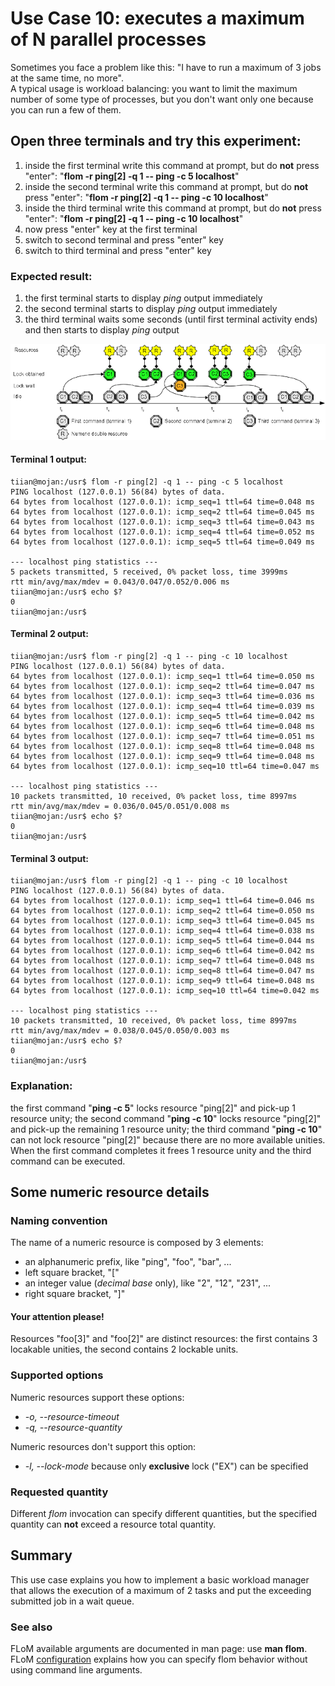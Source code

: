 # Use Case 10: executes a maximum of N parallel processes

Sometimes you face a problem like this: "I have to run a maximum of 3 jobs at the same time, no more".   
A typical usage is workload balancing: you want to limit the maximum number of some type of processes, but you don't want only one because you can run a few of them.

## Open three terminals and try this experiment:

1. inside the first terminal write this command at prompt, but do **not** press "enter": "**flom -r ping\[2\] -q 1 \-\- ping -c 5 localhost**"
2. inside the second terminal write this command at prompt, but do **not** press "enter": "**flom -r ping\[2\] -q 1 \-\- ping -c 10 localhost**"
3. inside the third terminal write this command at prompt, but do **not** press "enter": "**flom -r ping\[2\] -q 1 \-\- ping -c 10 localhost**"
4. now press "enter" key at the first terminal
5. switch to second terminal and press "enter" key
6. switch to third terminal and press "enter" key

### Expected result:

1. the first terminal starts to display *ping* output immediately
2. the second terminal starts to display *ping* output immediately
3. the third terminal waits some seconds (until first terminal activity ends) and then starts to display *ping* output

![](use_case_10_640x195.png)

#### Terminal 1 output:

    tiian@mojan:/usr$ flom -r ping[2] -q 1 -- ping -c 5 localhost
    PING localhost (127.0.0.1) 56(84) bytes of data.
    64 bytes from localhost (127.0.0.1): icmp_seq=1 ttl=64 time=0.048 ms
    64 bytes from localhost (127.0.0.1): icmp_seq=2 ttl=64 time=0.045 ms
    64 bytes from localhost (127.0.0.1): icmp_seq=3 ttl=64 time=0.043 ms
    64 bytes from localhost (127.0.0.1): icmp_seq=4 ttl=64 time=0.052 ms
    64 bytes from localhost (127.0.0.1): icmp_seq=5 ttl=64 time=0.049 ms
    
    --- localhost ping statistics ---
    5 packets transmitted, 5 received, 0% packet loss, time 3999ms
    rtt min/avg/max/mdev = 0.043/0.047/0.052/0.006 ms
    tiian@mojan:/usr$ echo $?
    0
    tiian@mojan:/usr$

#### Terminal 2 output:

    tiian@mojan:/usr$ flom -r ping[2] -q 1 -- ping -c 10 localhost
    PING localhost (127.0.0.1) 56(84) bytes of data.
    64 bytes from localhost (127.0.0.1): icmp_seq=1 ttl=64 time=0.050 ms
    64 bytes from localhost (127.0.0.1): icmp_seq=2 ttl=64 time=0.047 ms
    64 bytes from localhost (127.0.0.1): icmp_seq=3 ttl=64 time=0.036 ms
    64 bytes from localhost (127.0.0.1): icmp_seq=4 ttl=64 time=0.039 ms
    64 bytes from localhost (127.0.0.1): icmp_seq=5 ttl=64 time=0.042 ms
    64 bytes from localhost (127.0.0.1): icmp_seq=6 ttl=64 time=0.048 ms
    64 bytes from localhost (127.0.0.1): icmp_seq=7 ttl=64 time=0.051 ms
    64 bytes from localhost (127.0.0.1): icmp_seq=8 ttl=64 time=0.048 ms
    64 bytes from localhost (127.0.0.1): icmp_seq=9 ttl=64 time=0.048 ms
    64 bytes from localhost (127.0.0.1): icmp_seq=10 ttl=64 time=0.047 ms
    
    --- localhost ping statistics ---
    10 packets transmitted, 10 received, 0% packet loss, time 8997ms
    rtt min/avg/max/mdev = 0.036/0.045/0.051/0.008 ms
    tiian@mojan:/usr$ echo $?
    0
    tiian@mojan:/usr$

#### Terminal 3 output:

    tiian@mojan:/usr$ flom -r ping[2] -q 1 -- ping -c 10 localhost
    PING localhost (127.0.0.1) 56(84) bytes of data.
    64 bytes from localhost (127.0.0.1): icmp_seq=1 ttl=64 time=0.046 ms
    64 bytes from localhost (127.0.0.1): icmp_seq=2 ttl=64 time=0.050 ms
    64 bytes from localhost (127.0.0.1): icmp_seq=3 ttl=64 time=0.045 ms
    64 bytes from localhost (127.0.0.1): icmp_seq=4 ttl=64 time=0.038 ms
    64 bytes from localhost (127.0.0.1): icmp_seq=5 ttl=64 time=0.044 ms
    64 bytes from localhost (127.0.0.1): icmp_seq=6 ttl=64 time=0.042 ms
    64 bytes from localhost (127.0.0.1): icmp_seq=7 ttl=64 time=0.048 ms
    64 bytes from localhost (127.0.0.1): icmp_seq=8 ttl=64 time=0.047 ms
    64 bytes from localhost (127.0.0.1): icmp_seq=9 ttl=64 time=0.048 ms
    64 bytes from localhost (127.0.0.1): icmp_seq=10 ttl=64 time=0.042 ms
    
    --- localhost ping statistics ---
    10 packets transmitted, 10 received, 0% packet loss, time 8997ms
    rtt min/avg/max/mdev = 0.038/0.045/0.050/0.003 ms
    tiian@mojan:/usr$ echo $?
    0
    tiian@mojan:/usr$

### Explanation:
the first command "**ping -c 5**" locks resource "ping\[2\]" and pick-up 1 resource unity; the second command "**ping -c 10**" locks resource "ping\[2\]" and pick-up the remaining 1 resource unity; the third command "**ping -c 10**" can not lock resource "ping\[2\]" because there are no more available unities. When the first command completes it frees 1 resource unity and the third command can be executed.


## Some numeric resource details

### Naming convention
The name of a numeric resource is composed by 3 elements:

* an alphanumeric prefix, like "ping", "foo", "bar", ...
* left square bracket, "["
* an integer value (*decimal base* only), like "2", "12", "231", ...
* right square bracket, "]"

#### Your attention please!
Resources "foo\[3\]" and "foo\[2\]" are distinct resources: the first contains 3 locakable unities, the second contains 2 lockable units.

### Supported options
Numeric resources support these options:

* *-o, \-\-resource-timeout*
* *-q, \-\-resource-quantity*

Numeric resources don't support this option:

* *-l, \-\-lock-mode* because only **exclusive** lock ("EX") can be specified

### Requested quantity
Different *flom* invocation can specify different quantities, but the specified quantity can **not** exceed a resource total quantity.

## Summary
This use case explains you how to implement a basic workload manager that allows the execution of a maximum of 2 tasks and put the exceeding submitted job in a wait queue.

### See also
FLoM available arguments are documented in man page: use **man flom**.   
FLoM [configuration](../Configuration.md) explains how you can specify flom behavior without using command line arguments.
